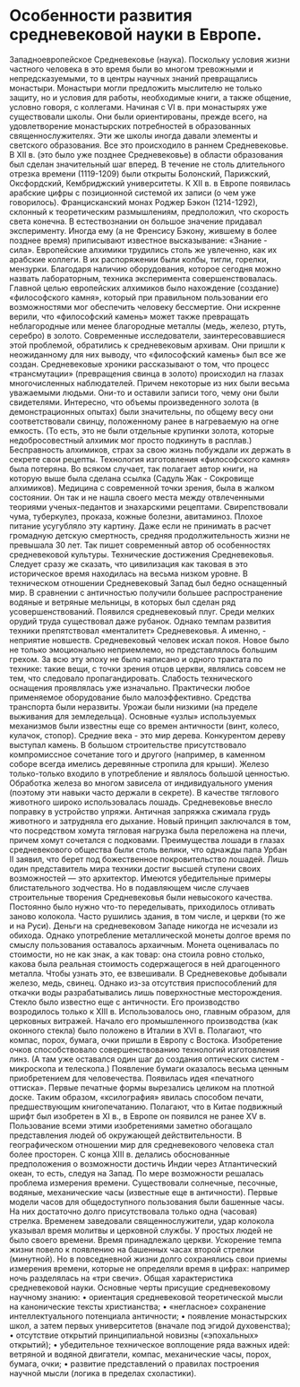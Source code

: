 # Особенности развития средневековой науки в Европе. 

Западноевропейское Средневековье (наука). Поскольку условия жизни частного человека в это время были во многом тревожными и непредсказуемыми, то в центры научных знаний превращались монастыри. Монастыри могли предложить мыслителю не только защиту, но и условия для работы, необходимые книги, а также общение, условно говоря, с коллегами.
Начиная с VI в. при монастырях уже существовали школы. Они были ориентированы, прежде всего, на удовлетворение монастырских потребностей в образованных священнослужителях. Эти же школы иногда давали элементы и светского образования. Все это происходило в раннем Средневековье.
В XII в. (это было уже позднее Средневековье) в области образования был сделан значительный шаг вперед. В течение не столь длительного отрезка времени (1119-1209) были открыты Болонский, Парижский, Оксфордский, Кембриджский университеты. 
К XII в. в Европе появилась арабские цифры с позиционной системой их записи (о чем уже говорилось). 
Францисканский монах Роджер Бэкон (1214-1292), склонный к теоретическим размышлениям, предположил, что скорость света конечна. В естествознании он большое значение придавал эксперименту. Иногда ему (а не Френсису Бэкону, жившему в более позднее время) приписывают известное высказывание: «Знание - сила». 
Европейские алхимики трудились столь же увлеченно, как их арабские коллеги. В их распоряжении были колбы, тигли, горелки, мензурки. Благодаря наличию оборудования, которое сегодня можно назвать лабораторным, техника эксперимента совершенствовалась.
Главной целью европейских алхимиков было нахождение (создание) «философского камня», который при правильном пользовании его возможностями мог обеспечить человеку бессмертие. Они искренне верили, что «философский камень» может также превращать неблагородные или менее благородные металлы (медь, железо, ртуть, серебро) в золото.
Современные исследователи, заинтересовавшиеся этой проблемой, обратились к средневековым архивам. Они пришли к неожиданному для них выводу, что «философский камень» был все же создан. 
Средневековые хроники рассказывают о том, что процесс «трансмутации» (превращения свинца в золото) происходил на глазах многочисленных наблюдателей. Причем некоторые из них были весьма уважаемыми людьми. Они-то и оставили записи того, чему они были свидетелями. Интересно, что объемы произведенного золота (в демонстрационных опытах) были значительны, по общему весу они соответствовали свинцу, положенному ранее в нагреваемую на огне емкость. (То есть, это не были отдельные крупинки золота, которые недобросовестный алхимик мог просто подкинуть в расплав.)
Бесправность алхимиков, страх за свою жизнь побуждали их держать в секрете свои рецепты. Технология изготовления «философского камня» была потеряна. Во всяком случает, так полагает автор книги, на которую выше была сделана ссылка (Садуль Жак - Сокровище алхимиков).
Медицина с современной точки зрения, была в жалком состоянии. Он так и не нашла своего места между отвлеченными теориями ученых-педантов и знахарскими рецептами. Свирепствовали чума, туберкулез, проказа, кожные болезни, авитаминоз. Плохое питание усугубляло эту картину. Даже если не принимать в расчет громадную детскую смертность, средняя продолжительность жизни не превышала 30 лет. Так пишет современный автор об особенностях средневековой культуры.
Технические достижения Средневековья. Следует сразу же сказать, что цивилизация как таковая в это историческое время находилась на весьма низком уровне. В техническом отношении Средневековый Запад был бедно оснащенный мир. В сравнении с античностью получили большее распространение водяные и ветряные мельницы, в которых был сделан ряд усовершенствований. Появился средневековый плуг. Среди мелких орудий труда существовал даже рубанок.
Однако темпам развития техники препятствовал «менталитет» Средневековья. А именно, - неприятие новшеств. Средневековый человек искал покоя. Новое было не только эмоционально неприемлемо, но представлялось большим грехом. За всю эту эпоху не было написано и одного трактата по технике: такие вещи, с точки зрения отцов церкви, являлись совсем не тем, что следовало пропагандировать.
Слабость технического оснащения проявлялась уже изначально. Практически любое применяемое оборудование было малоэффективно. Средства транспорта были неразвиты. Урожаи были низкими (на пределе выживания для земледельца).
Основные «узлы» используемых механизмов были известны еще со времен античности (винт, колесо, кулачок, стопор).
Средние века - это мир дерева. Конкурентом дереву выступал камень. В большом строительстве присутствовало компромиссное сочетание того и другого (например, в каменном соборе всегда имелись деревянные стропила для крыши). Железо только-только входило в употребление и являлось большой ценностью. Обработка железа во многом зависела от индивидуального умения (поэтому эти навыки часто держали в секрете).
В качестве тяглового животного широко использовалась лошадь. Средневековье внесло поправку в устройство упряжи. Античная запряжка сжимала грудь животного и затрудняла его дыхание. Новый принцип заключался в том, что посредством хомута тягловая нагрузка была переложена на плечи, причем хомут сочетался с подковами. Преимущества лошади в глазах средневекового общества были столь велики, что однажды папа Урбан II заявил, что берет под божественное покровительство лошадей.
Лишь один представитель мира техники достиг высшей ступени своих возможностей — это архитектор. Имеются убедительные примеры блистательного зодчества. Но в подавляющем числе случаев строительные творения Средневековья были невысокого качества. Постоянно было нужно что-то переделывать, приходилось отливать заново колокола. Часто рушились здания, в том числе, и церкви (то же и на Руси).
Деньги на средневековом Западе никогда не исчезали из обихода. Однако употребление металлической монеты долгое время по смыслу пользования оставалось архаичным. Монета оценивалась по стоимости, но не как знак, а как товар: она стоила ровно столько, какова была реальная стоимость содержащегося в ней драгоценного металла. Чтобы узнать это, ее взвешивали.
В Средневековье добывали железо, медь, свинец. Однако из-за отсутствия приспособлений для откачки воды разрабатывались лишь поверхностные месторождения.
Стекло было известно еще с античности. Его производство возродилось только к XIII в. Использовалось оно, главным образом, для церковных витражей. Начало его промышленного производства (как оконного стекла) было положено в Италии в XVI в.
Полагают, что компас, порох, бумага, очки пришли в Европу с Востока. Изобретение очков способствовало совершенствованию технологий изготовления линз. (А там уже оставался один шаг до создания оптических систем - микроскопа и телескопа.)
Появление бумаги оказалось весьма ценным приобретением для человечества. Появилась идея «печатного оттиска». Первые печатные формы вырезались целиком на плотной доске. Таким образом, «ксилография» явилась способом печати, предшествующим книгопечатанию. Полагают, что в Китае подвижный шрифт был изобретен в XI в., в Европе он появился не ранее XV в.
Пользование всеми этими изобретениями заметно обогащало представления людей об окружающей действительности. В географическом отношении мир для средневекового человека стал более просторен. С конца XIII в. делались обоснованные предположения о возможности достичь Индии через Атлантический океан, то есть, следуя на Запад.
По мере возможности решалась проблема измерения времени. Существовали солнечные, песочные, водяные, механические часы (известные еще в античности). Первые модели часов для общедоступного пользования были башенные часы. На них достаточно долго присутствовала только одна (часовая) стрелка. Временем заведовали священнослужители, удар колокола указывал время молитвы и церковной службы. У простых людей не было своего времени. Время принадлежало церкви.
Ускорение темпа жизни повело к появлению на башенных часах второй стрелки (минутной). Но в повседневной жизни долго сохранялись свои приемы измерения времени, которые не определяли время в цифрах: например ночь разделялась на «три свечи».
Общая характеристика средневековой науки. Основные черты присущие средневековому научному знанию:
    • ориентация средневековой теоретической мысли на канонические тексты христианства;
    • «негласное» сохранение интеллектуального потенциала античности;
    • появление монастырских школ, а затем первых университетов (вначале под эгидой духовенства); 
    • отсутствие открытий принципиальной новизны («эпохальных» открытий); 
    • убедительное техническое воплощение ряда важных идей: ветряной и водяной двигатели, компас, механические часы, порох, бумага, очки; 
    • развитие представлений о правилах построения научной мысли (логика в пределах схоластики).